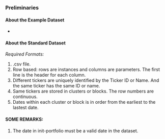 ### Preliminaries

#### About the Example Dataset

-

#### About the Standard Dataset

_Required Formats:_

1. .csv file. 
2. Row based: rows are instances and columns are parameters. The first line is the header for each column.
3. Different tickers are uniquely identified by the Ticker ID or Name. And the same ticker has the same ID or name.
4. Same tickers are stored in clusters or blocks. The row numbers are continuous.
5. Dates within each cluster or block is in order from the earliest to the lastest date.

#### SOME REMARKS:

1. The date in init-portfolio must be a valid date in the dataset.


